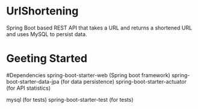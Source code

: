 # UrlShortening
Spring Boot based REST API that takes a URL and returns a shortened URL and uses MySQL to persist data.
# Geeting Started
#Dependencies
spring-boot-starter-web (Spring boot framework)
spring-boot-starter-data-jpa (for data persistence)
spring-boot-starter-actuator (for API statistics)

mysql (for tests)
spring-boot-starter-test (for tests)
